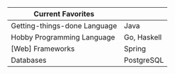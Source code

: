 | Current Favorites            |                     |
|------------------------------|---------------------|
| Getting-things-done Language | Java                |
| Hobby Programming Language   | Go, Haskell         |
| [Web] Frameworks             | Spring              |
| Databases                    | PostgreSQL          |